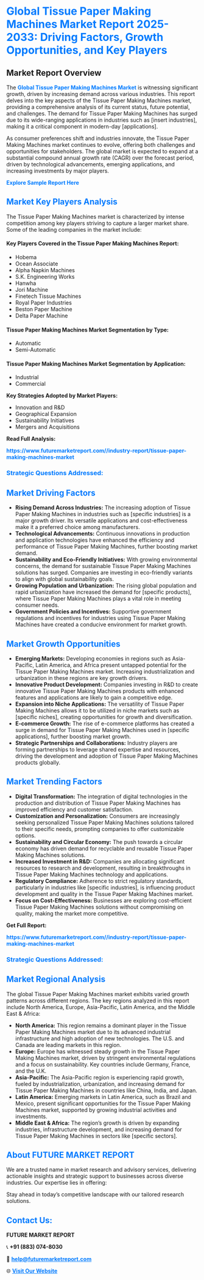 <h1 style="color: #007BFF;">Global Tissue Paper Making Machines Market Report 2025-2033: Driving Factors, Growth Opportunities, and Key Players</h1>

<section id="overview">
<h2>Market Report Overview</h2>
<p>The <a href="https://www.futuremarketreport.com//industry-report/tissue-paper-making-machines-market" style="color: #007BFF; text-decoration: none;"><strong>Global Tissue Paper Making Machines Market</strong></a> is witnessing significant growth, driven by increasing demand across various industries. This report delves into the key aspects of the Tissue Paper Making Machines market, providing a comprehensive analysis of its current status, future potential, and challenges. The demand for Tissue Paper Making Machines has surged due to its wide-ranging applications in industries such as [insert industries], making it a critical component in modern-day [applications].</p>
<p>As consumer preferences shift and industries innovate, the Tissue Paper Making Machines market continues to evolve, offering both challenges and opportunities for stakeholders. The global market is expected to expand at a substantial compound annual growth rate (CAGR) over the forecast period, driven by technological advancements, emerging applications, and increasing investments by major players.</p>
</section>

<section id="overview">
<p><a href="https://www.futuremarketreport.com//request-sample/reportId=84795" style="color: #007BFF; text-decoration: none;"><strong>Explore Sample Report Here</strong></a></p>
</section>

<section id="key-players">
<h2 style="color: #007BFF;">Market Key Players Analysis</h2>
<p>The Tissue Paper Making Machines market is characterized by intense competition among key players striving to capture a larger market share. Some of the leading companies in the market include:</p>
<h4>Key Players Covered in the Tissue Paper Making Machines Report:</h4>
<ul><li>Hobema</li><li>Ocean Associate</li><li>Alpha Napkin Machines</li><li>S.K. Engineering Works</li><li>Hanwha</li><li>Jori Machine</li><li>Finetech Tissue Machines</li><li>Royal Paper Industries</li><li>Beston Paper Machine</li><li>Delta Paper Machine</li></ul>
<h4>Tissue Paper Making Machines Market Segmentation by Type:</h4>
<ul><li>Automatic</li><li>Semi-Automatic</li></ul>

<h4>Tissue Paper Making Machines Market Segmentation by Application:</h4>
<ul><li>Industrial</li><li>Commercial</li></ul>
<p><strong>Key Strategies Adopted by Market Players:</strong></p>
<ul>
<li>Innovation and R&D</li>
<li>Geographical Expansion</li>
<li>Sustainability Initiatives</li>
<li>Mergers and Acquisitions</li>
</ul>
</section>

<section>
<p><strong>Read Full Analysis: </strong></p><a href="https://www.futuremarketreport.com//industry-report/tissue-paper-making-machines-market" style="color: #007BFF; text-decoration: none;"><strong>https://www.futuremarketreport.com//industry-report/tissue-paper-making-machines-market</strong></a>
<h3 style="color: #007BFF;">Strategic Questions Addressed:</h3>
</section>

<section id="driving-factors">
<h2 style="color: #007BFF;">Market Driving Factors</h2>
<ul>
<li><strong>Rising Demand Across Industries:</strong> The increasing adoption of Tissue Paper Making Machines in industries such as [specific industries] is a major growth driver. Its versatile applications and cost-effectiveness make it a preferred choice among manufacturers.</li>
<li><strong>Technological Advancements:</strong> Continuous innovations in production and application technologies have enhanced the efficiency and performance of Tissue Paper Making Machines, further boosting market demand.</li>
<li><strong>Sustainability and Eco-Friendly Initiatives:</strong> With growing environmental concerns, the demand for sustainable Tissue Paper Making Machines solutions has surged. Companies are investing in eco-friendly variants to align with global sustainability goals.</li>
<li><strong>Growing Population and Urbanization:</strong> The rising global population and rapid urbanization have increased the demand for [specific products], where Tissue Paper Making Machines plays a vital role in meeting consumer needs.</li>
<li><strong>Government Policies and Incentives:</strong> Supportive government regulations and incentives for industries using Tissue Paper Making Machines have created a conducive environment for market growth.</li>
</ul>
</section>

<section id="growth-opportunities">
<h2 style="color: #007BFF;">Market Growth Opportunities</h2>
<ul>
<li><strong>Emerging Markets:</strong> Developing economies in regions such as Asia-Pacific, Latin America, and Africa present untapped potential for the Tissue Paper Making Machines market. Increasing industrialization and urbanization in these regions are key growth drivers.</li>
<li><strong>Innovative Product Development:</strong> Companies investing in R&D to create innovative Tissue Paper Making Machines products with enhanced features and applications are likely to gain a competitive edge.</li>
<li><strong>Expansion into Niche Applications:</strong> The versatility of Tissue Paper Making Machines allows it to be utilized in niche markets such as [specific niches], creating opportunities for growth and diversification.</li>
<li><strong>E-commerce Growth:</strong> The rise of e-commerce platforms has created a surge in demand for Tissue Paper Making Machines used in [specific applications], further boosting market growth.</li>
<li><strong>Strategic Partnerships and Collaborations:</strong> Industry players are forming partnerships to leverage shared expertise and resources, driving the development and adoption of Tissue Paper Making Machines products globally.</li>
</ul>
</section>

<section id="trending-factors">
<h2 style="color: #007BFF;">Market Trending Factors</h2>
<ul>
<li><strong>Digital Transformation:</strong> The integration of digital technologies in the production and distribution of Tissue Paper Making Machines has improved efficiency and customer satisfaction.</li>
<li><strong>Customization and Personalization:</strong> Consumers are increasingly seeking personalized Tissue Paper Making Machines solutions tailored to their specific needs, prompting companies to offer customizable options.</li>
<li><strong>Sustainability and Circular Economy:</strong> The push towards a circular economy has driven demand for recyclable and reusable Tissue Paper Making Machines solutions.</li>
<li><strong>Increased Investment in R&D:</strong> Companies are allocating significant resources to research and development, resulting in breakthroughs in Tissue Paper Making Machines technology and applications.</li>
<li><strong>Regulatory Compliance:</strong> Adherence to strict regulatory standards, particularly in industries like [specific industries], is influencing product development and quality in the Tissue Paper Making Machines market.</li>
<li><strong>Focus on Cost-Effectiveness:</strong> Businesses are exploring cost-efficient Tissue Paper Making Machines solutions without compromising on quality, making the market more competitive.</li>
</ul>
</section>

<section>
<p><strong>Get Full Report: </strong></p><a href="https://www.futuremarketreport.com//industry-report/tissue-paper-making-machines-market" style="color: #007BFF; text-decoration: none;"><strong>https://www.futuremarketreport.com//industry-report/tissue-paper-making-machines-market</strong></a>
<h3 style="color: #007BFF;">Strategic Questions Addressed:</h3>
</section>


<section id="regional-analysis">
<h2 style="color: #007BFF;">Market Regional Analysis</h2>
<p>The global Tissue Paper Making Machines market exhibits varied growth patterns across different regions. The key regions analyzed in this report include North America, Europe, Asia-Pacific, Latin America, and the Middle East & Africa:</p>
<ul>
<li><strong>North America:</strong> This region remains a dominant player in the Tissue Paper Making Machines market due to its advanced industrial infrastructure and high adoption of new technologies. The U.S. and Canada are leading markets in this region.</li>
<li><strong>Europe:</strong> Europe has witnessed steady growth in the Tissue Paper Making Machines market, driven by stringent environmental regulations and a focus on sustainability. Key countries include Germany, France, and the U.K.</li>
<li><strong>Asia-Pacific:</strong> The Asia-Pacific region is experiencing rapid growth, fueled by industrialization, urbanization, and increasing demand for Tissue Paper Making Machines in countries like China, India, and Japan.</li>
<li><strong>Latin America:</strong> Emerging markets in Latin America, such as Brazil and Mexico, present significant opportunities for the Tissue Paper Making Machines market, supported by growing industrial activities and investments.</li>
<li><strong>Middle East & Africa:</strong> The region’s growth is driven by expanding industries, infrastructure development, and increasing demand for Tissue Paper Making Machines in sectors like [specific sectors].</li>
</ul>
</section>

<footer>
<h2 style="color: #007BFF;">About FUTURE MARKET REPORT</h2>
<p>We are a trusted name in market research and advisory services, delivering actionable insights and strategic support to businesses across diverse industries. Our expertise lies in offering:</p>

<p>Stay ahead in today’s competitive landscape with our tailored research solutions.</p>

<h2 style="color: #007BFF;">Contact Us:</h2>
<p><strong>FUTURE MARKET REPORT</strong></p>
<p>📞 <strong>+91 (883) 074-8030</strong></p>
<p>📧 <strong><a href="mailto:help@futuremarketreport.com" style="color: #007BFF;">help@futuremarketreport.com</a></strong></p>
<p>🌐 <strong><a href="https://www.futuremarketreport.com/" style="color: #007BFF;">Visit Our Website</a></strong></p>
</footer>